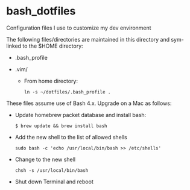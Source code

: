# bash_dotfiles

Configuration files I use to customize my dev environment

The following files/directories are maintained in this directory and sym-linked to the
$HOME directory:
* .bash_profile
* .vim/

  * From home directory:  
    ```
    ln -s ~/dotfiles/.bash_profile .
    ```

These files assume use of Bash 4.x. Upgrade on a Mac as follows:
  * Update homebrew packet database and install bash:
    ```
    $ brew update && brew install bash
    ```
  * Add the new shell to the list of allowed shells
    ```
    sudo bash -c 'echo /usr/local/bin/bash >> /etc/shells'
    ```
  * Change to the new shell
    ```
    chsh -s /usr/local/bin/bash
    ```
  * Shut down Terminal and reboot
